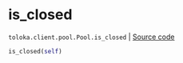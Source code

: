 # is_closed
`toloka.client.pool.Pool.is_closed` | [Source code](https://github.com/Toloka/toloka-kit/blob/v0.1.26/src/client/pool/__init__.py#L243)

```python
is_closed(self)
```

